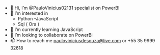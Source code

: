 - 👋 Hi, I’m @PauloVinicius02131 specialist on PowerBI
- 👀 I’m interested in 
  - Python
  -JavaScript
  - Sql ( Ora ) 
- 🌱 I’m currently learning JavaScript
- 💞️ I’m looking to collaborate on PowerBi
- 📫 How to reach me pauloviniciusdesouza@live.com or +55 35 9999 32618

<!---
PauloVinicius02131/PauloVinicius02131 is a ✨ special ✨ repository because its `README.md` (this file) appears on your GitHub profile.
You can click the Preview link to take a look at your changes.
--->
